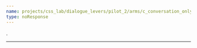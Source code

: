 ```yaml
---
name: projects/css_lab/dialogue_levers/pilot_2/arms/c_conversation_only/mid_B.md
type: noResponse
---
```


.

---

